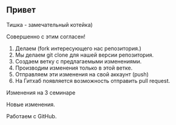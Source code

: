 ## Привет

Тишка - замечательный котейка)

Совершенно с этим согласен!

1. Делаем (fork интересующего нас репозитория.)
2. Мы делаем git clone для нашей версии репозитория.
3. Создаем ветку с предлагаемыми изменениями.
4. Производим изменения только в этой ветке.
5. Отправляем эти изменения на свой аккаунт (push)
6. На Гитхаб появляется возможность отправить pull request.

Изменения на 3 семинаре

Новые изменения.

Работаем с GitHub.
